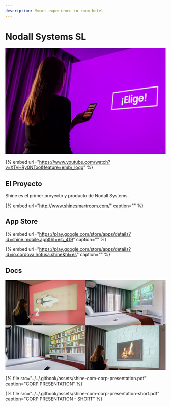 ```yaml
---
description: Smart experience in room hotel
---
```


# Nodall Systems SL

![](../../.gitbook/assets/shine-product-bcn-bcndesign-34-.jpg)

{% embed url="https://www.youtube.com/watch?v=XTyHRy0NTxo&feature=emb\_logo" %}



## El Proyecto

Shine es el primer proyecto y producto de Nodall Systems.

{% embed url="http://www.shinesmartroom.com/" caption="" %}

## App Store

{% embed url="https://play.google.com/store/apps/details?id=shine.mobile.app&hl=es\_419" caption="" %}

{% embed url="https://play.google.com/store/apps/details?id=io.cordova.hotusa.shine&hl=es" caption="" %}

## Docs

![](../../.gitbook/assets/shine-com-the-projection-1-.jpg)

{% file src="../../.gitbook/assets/shine-com-corp-presentation.pdf" caption="CORP PRESENTATION" %}

{% file src="../../.gitbook/assets/shine-com-corp-presentation-short.pdf" caption="CORP PRESENTATION - SHORT" %}



